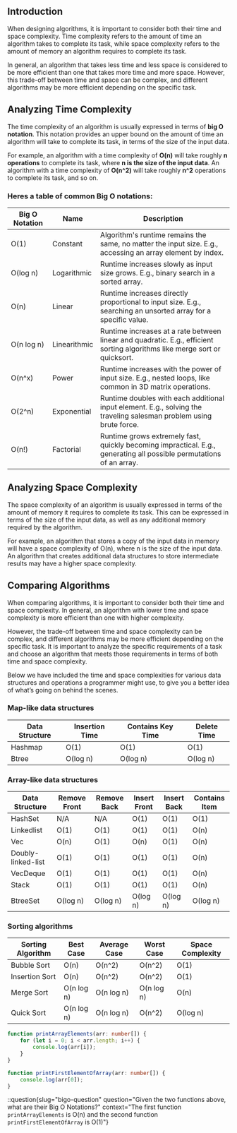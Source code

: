 ## Introduction

When designing algorithms, it is important to consider both their time and space complexity. Time complexity refers to the amount of time an algorithm takes to complete its task, while space complexity refers to the amount of memory an algorithm requires to complete its task.

In general, an algorithm that takes less time and less space is considered to be more efficient than one that takes more time and more space. However, this trade-off between time and space can be complex, and different algorithms may be more efficient depending on the specific task.

## Analyzing Time Complexity

The time complexity of an algorithm is usually expressed in terms of **big O notation**. This notation provides an upper bound on the amount of time an algorithm will take to complete its task, in terms of the size of the input data.

For example, an algorithm with a time complexity of **O(n)** will take roughly **n operations** to complete its task, where **n is the size of the input data**. An algorithm with a time complexity of **O(n^2)** will take roughly **n^2** operations to complete its task, and so on.

### Heres a table of common Big O notations:
| Big O Notation | Name        | Description |
| ---            | ---         | ---         |
| O(1)           | Constant    | Algorithm's runtime remains the same, no matter the input size. E.g., accessing an array element by index. |
| O(log n)       | Logarithmic | Runtime increases slowly as input size grows. E.g., binary search in a sorted array. |
| O(n)           | Linear      | Runtime increases directly proportional to input size. E.g., searching an unsorted array for a specific value. |
| O(n log n)     | Linearithmic | Runtime increases at a rate between linear and quadratic. E.g., efficient sorting algorithms like merge sort or quicksort. |
| O(n^x)         | Power   | Runtime increases with the power of input size. E.g., nested loops, like common in 3D matrix operations. |
| O(2^n)         | Exponential | Runtime doubles with each additional input element. E.g., solving the traveling salesman problem using brute force. |
| O(n!)          | Factorial   | Runtime grows extremely fast, quickly becoming impractical. E.g., generating all possible permutations of an array. |


## Analyzing Space Complexity

The space complexity of an algorithm is usually expressed in terms of the amount of memory it requires to complete its task. This can be expressed in terms of the size of the input data, as well as any additional memory required by the algorithm.

For example, an algorithm that stores a copy of the input data in memory will have a space complexity of O(n), where n is the size of the input data. An algorithm that creates additional data structures to store intermediate results may have a higher space complexity.

## Comparing Algorithms

When comparing algorithms, it is important to consider both their time and space complexity. In general, an algorithm with lower time and space complexity is more efficient than one with higher complexity.

However, the trade-off between time and space complexity can be complex, and different algorithms may be more efficient depending on the specific task. It is important to analyze the specific requirements of a task and choose an algorithm that meets those requirements in terms of both time and space complexity.

Below we have included the time and space complexities for various data structures and operations a programmer might use, to give you a better idea of what’s going on behind the scenes.

### Map-like data structures

| Data Structure | Insertion Time | Contains Key Time | Delete Time |
| --- | --- | --- | --- |
| Hashmap | O(1) | O(1) | O(1) |
| Btree | O(log n) | O(log n) | O(log n) |

### Array-like data structures

| Data Structure | Remove Front | Remove Back | Insert Front | Insert Back | Contains Item |
| --- | --- | --- | --- | --- | --- |
| HashSet | N/A | N/A | O(1) | O(1) | O(1) |
| Linkedlist | O(1) | O(1) | O(1) | O(1) | O(n) |
| Vec | O(n) | O(1) | O(n) | O(1) | O(n) |
| Doubly-linked-list | O(1) | O(1) | O(1) | O(1) | O(n) |
| VecDeque | O(1) | O(1) | O(1) | O(1) | O(n) |
| Stack | O(1) | O(1) | O(1) | O(1) | O(n) |
| BtreeSet | O(log n) | O(log n) | O(log n) | O(log n) | O(log n) |

### Sorting algorithms

| Sorting Algorithm | Best Case | Average Case | Worst Case | Space Complexity |
| --- | --- | --- | --- | --- |
| Bubble Sort | O(n) | O(n^2) | O(n^2) | O(1) |
| Insertion Sort | O(n) | O(n^2) | O(n^2) | O(1) |
| Merge Sort | O(n log n) | O(n log n) | O(n log n) | O(n) |
| Quick Sort | O(n log n) | O(n log n) | O(n^2) | O(log n) |

```typescript
function printArrayElements(arr: number[]) {
    for (let i = 0; i < arr.length; i++) {
        console.log(arr[i]);
    }
}
```

```typescript
function printFirstElementOfArray(arr: number[]) {
    console.log(arr[0]);
}
```

::question{slug="bigo-question" question="Given the two functions above, what are their Big O Notations?" context="The first function `printArrayElements` is O(n) and the second function `printFirstElementOfArray` is O(1)"}

